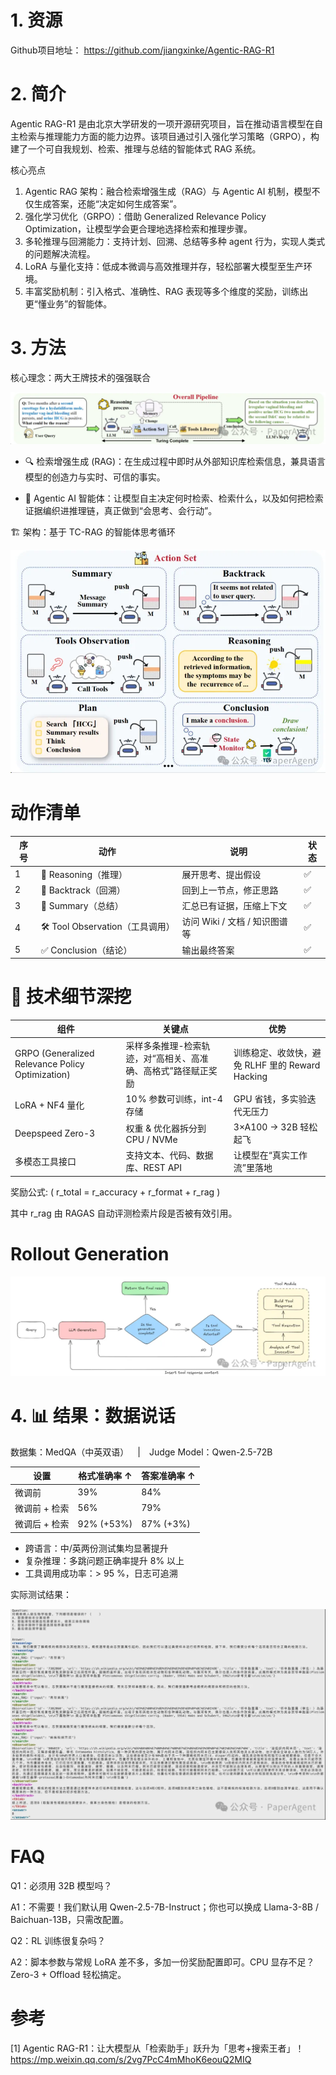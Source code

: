 # 1. 资源

Github项目地址： https://github.com/jiangxinke/Agentic-RAG-R1

# 2. 简介

Agentic RAG-R1 是由北京大学研发的一项开源研究项目，旨在推动语言模型在自主检索与推理能力方面的能力边界。该项目通过引入强化学习策略（GRPO），构建了一个可自我规划、检索、推理与总结的智能体式 RAG 系统。

核心亮点

1. Agentic RAG 架构：融合检索增强生成（RAG）与 Agentic AI 机制，模型不仅生成答案，还能“决定如何生成答案”。
2. 强化学习优化（GRPO）：借助 Generalized Relevance Policy Optimization，让模型学会更合理地选择检索和推理步骤。
3. 多轮推理与回溯能力：支持计划、回溯、总结等多种 agent 行为，实现人类式的问题解决流程。
4. LoRA 与量化支持：低成本微调与高效推理并存，轻松部署大模型至生产环境。
5. 丰富奖励机制：引入格式、准确性、RAG 表现等多个维度的奖励，训练出更“懂业务”的智能体。

# 3. 方法

核心理念：两大王牌技术的强强联合

![](.13_agent_rag_r1_images/流程.png)

- 🔍 检索增强生成 (RAG)：在生成过程中即时从外部知识库检索信息，兼具语言模型的创造力与实时、可信的事实。

- 🤖 Agentic AI 智能体：让模型自主决定何时检索、检索什么，以及如何把检索证据编织进推理链，真正做到“会思考、会行动”。

🏗️ 架构：基于 TC-RAG 的智能体思考循环

![](.13_agent_rag_r1_images/思考流程.png)

# 动作清单

| 序号 | 动作                        | 说明                         | 状态 |
|------|-----------------------------|------------------------------|------|
| 1    | 🤔 Reasoning（推理）         | 展开思考、提出假设          | ✅   |
| 2    | 🔄 Backtrack（回溯）         | 回到上一节点，修正思路      | ✅   |
| 3    | 📝 Summary（总结）           | 汇总已有证据，压缩上下文    | ✅   |
| 4    | 🛠️ Tool Observation（工具调用） | 访问 Wiki / 文档 / 知识图谱等 | ✅   |
| 5    | ✅ Conclusion（结论）        | 输出最终答案                | ✅   |


# 🔬 技术细节深挖

| 组件                  | 关键点                                                   | 优势                                      |
|-----------------------|----------------------------------------------------------|-------------------------------------------|
| GRPO (Generalized Relevance Policy Optimization) | 采样多条推理-检索轨迹，对“高相关、高准确、高格式”路径赋正奖励 | 训练稳定、收敛快，避免 RLHF 里的 Reward Hacking |
| LoRA + NF4 量化        | 10 % 参数可训练，int-4 存储                              | GPU 省钱，多实验迭代无压力                |
| Deepspeed Zero-3      | 权重 & 优化器拆分到 CPU / NVMe                          | 3×A100 → 32B 轻松起飞                     |
| 多模态工具接口         | 支持文本、代码、数据库、REST API                        | 让模型在“真实工作流”里落地               |

奖励公式: ( r_total = r_accuracy + r_format + r_rag )

其中 r_rag 由 RAGAS 自动评测检索片段是否被有效引用。

# Rollout Generation

![](.13_agent_rag_r1_images/流程图.png)

# 4. 📊 结果：数据说话

数据集：MedQA（中英双语） | Judge Model：Qwen-2.5-72B

| 设置               | 格式准确率 ↑         | 答案准确率 ↑        |
|--------------------|----------------------|----------------------|
| 微调前             | 39%                  | 84%                  |
| 微调前 + 检索      | 56%                  | 79%                  |
| 微调后 + 检索      | 92% (+53%)           | 87% (+3%)            |

- 跨语言：中/英两份测试集均显著提升
- 复杂推理：多跳问题正确率提升 8% 以上
- 工具调用成功率：> 95 %，日志可追溯

实际测试结果：

![](.13_agent_rag_r1_images/实测效果.png)

# FAQ
Q1：必须用 32B 模型吗？

A1：不需要！我们默认用 Qwen-2.5-7B-Instruct；你也可以换成 Llama-3-8B / Baichuan-13B，只需改配置。

Q2：RL 训练很复杂吗？

A2：脚本参数与常规 LoRA 差不多，多加一份奖励配置即可。CPU 显存不足？Zero-3 + Offload 轻松搞定。

# 参考

[1] Agentic RAG-R1：让大模型从「检索助手」跃升为「思考+搜索王者」！https://mp.weixin.qq.com/s/2vg7PcC4mMhoK6eouQ2MIQ